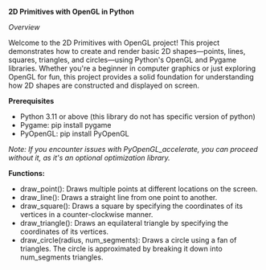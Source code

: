 **2D Primitives with OpenGL in Python**

_Overview_

Welcome to the 2D Primitives with OpenGL project! This project demonstrates how to create and render basic 2D shapes—points, lines, squares, triangles, and circles—using Python's OpenGL and Pygame libraries. Whether you're a beginner in computer graphics or just exploring OpenGL for fun, this project provides a solid foundation for understanding how 2D shapes are constructed and displayed on screen.

**Prerequisites**
  - Python 3.11 or above (this library do not has specific version of python)
  - Pygame: pip install pygame
  - PyOpenGL: pip install PyOpenGL

_Note: If you encounter issues with PyOpenGL_accelerate, you can proceed without it, as it's an optional optimization library._


**Functions:**
  - draw_point(): Draws multiple points at different locations on the screen.
  - draw_line(): Draws a straight line from one point to another.
  - draw_square(): Draws a square by specifying the coordinates of its vertices in a counter-clockwise manner.
  - draw_triangle(): Draws an equilateral triangle by specifying the coordinates of its vertices.
  - draw_circle(radius, num_segments): Draws a circle using a fan of triangles. The circle is approximated by breaking it down into num_segments triangles.
